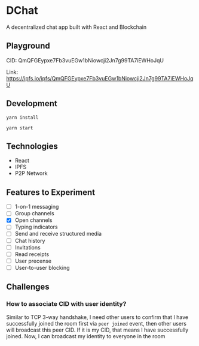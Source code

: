 # DChat

A decentralized chat app built with React and Blockchain

## Playground

CID: QmQFGEypxe7Fb3vuEGw1bNiowcji2Jn7g99TA7iEWHoJqU

Link: https://ipfs.io/ipfs/QmQFGEypxe7Fb3vuEGw1bNiowcji2Jn7g99TA7iEWHoJqU

## Development

```
yarn install

yarn start
```

## Technologies

- React
- IPFS
- P2P Network

## Features to Experiment

- [ ] 1-on-1 messaging
- [ ] Group channels
- [x] Open channels
- [ ] Typing indicators
- [ ] Send and receive structured media
- [ ] Chat history
- [ ] Invitations
- [ ] Read receipts
- [ ] User precense
- [ ] User-to-user blocking

## Challenges

### How to associate CID with user identity?

Similar to TCP 3-way handshake, I need other users to confirm that I have successfully joined the room first via `peer joined` event,
then other users will broadcast this peer CID. If it is my CID, that means I have successfully joined.
Now, I can broadcast my identity to everyone in the room
